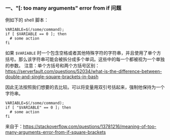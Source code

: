 ### 一、"[: too many arguments" error from if 问题

例如下的 shell 脚本：

```
VARIABLE=$(/some/command);
if [ $VARIABLE == 0 ]; then
  # some action
fi 
```

如果 `$VARIABLE` 时一个包含空格或者其他特殊字符的字符串，并且使用了单个方括号。那么该字符串可能会被拆分成多个单词。这些中的每一个都被视为一个单独的参数。
注意：单个方括号和两个方括号区别：https://serverfault.com/questions/52034/what-is-the-difference-between-double-and-single-square-brackets-in-bash

因此无法按照我们想要的去比较。可以将变量用双引号括起来，强制他保持为一个字符串。

```
VARIABLE=$(/some/command);
if [ "$VARIABLE" == 0 ]; then
  # some action
fi 
```

来自于：https://stackoverflow.com/questions/13781216/meaning-of-too-many-arguments-error-from-if-square-brackets

